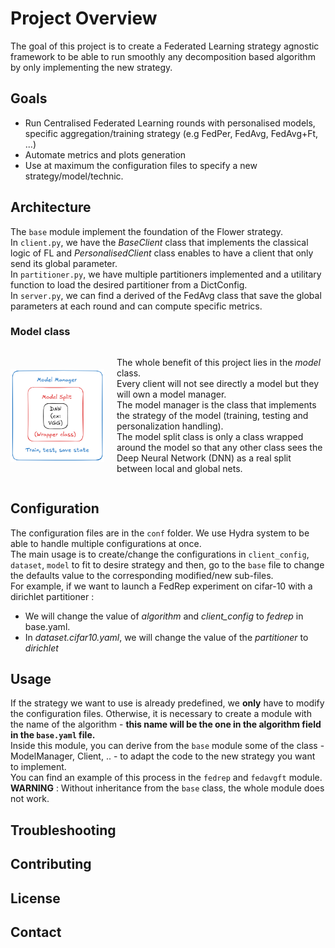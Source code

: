 # Project Overview
The goal of this project is to create a Federated Learning strategy agnostic framework to be able to run smoothly any decomposition based algorithm by only implementing the new strategy.
## Goals
- Run Centralised Federated Learning rounds with personalised models, specific aggregation/training strategy (e.g FedPer, FedAvg, FedAvg+Ft, ...) 
- Automate metrics and plots generation
- Use at maximum the configuration files to specify a new strategy/model/technic.
## Architecture
The `base` module implement the foundation of the Flower strategy. <br>
In `client.py`, we have the _BaseClient_ class that implements the classical logic of FL and _PersonalisedClient_ class enables to have a client that only send its global parameter.<br>
In `partitioner.py`, we have multiple partitioners implemented and a utilitary function to load the desired partitioner from a DictConfig.<br>
In `server.py`, we can find a derived of the FedAvg class that save the global parameters at each round and can compute specific metrics.
### Model class
<div style="display: flex; align-items: center;">
  <img src="model_fig.png" alt="Description" style="width: 150px; margin-right: 20px;">
  <p>The whole benefit of this project lies in the <i>model</i> class.<br>
Every client will not see directly a model but they will own a model manager.<br>
The model manager is the class that implements the strategy of the model (training, testing and personalization handling).<br>
The model split class is only a class wrapped around the model so that any other class sees the Deep Neural Network (DNN) as a real split between local and global nets. </p>
</div>

## Configuration
The configuration files are in the `conf` folder. We use Hydra system to be able to handle multiple configurations at once.<br>
The main usage is to create/change the configurations in `client_config`, `dataset`, `model` to fit to desire strategy and then, go to the `base` file to change the defaults value to the corresponding modified/new sub-files.<br>
For example, if we want to launch a FedRep experiment on cifar-10 with a dirichlet partitioner :
<ul>
<li> We will change the value of <i>algorithm</i> and <i>client_config</i> to <i>fedrep</i> in base.yaml.</li>
<li> In <i>dataset.cifar10.yaml</i>, we will change the value of the <i>partitioner</i> to <i>dirichlet</i> </li>
</ul>

## Usage
If the strategy we want to use is already predefined, we <strong>only</strong> have to modify the configuration files.
Otherwise, it is necessary to create a module with the name of the algorithm - <strong>this name will be the one in the algorithm field in the `base.yaml` file.</strong><br>
Inside this module, you can derive from the `base` module some of the class - ModelManager, Client, .. - to adapt the code to the new strategy you want to implement.<br>
You can find an example of this process in the `fedrep` and `fedavgft` module.<br>
<strong>WARNING</strong> : Without inheritance from the `base` class, the whole module does not work.


## Troubleshooting

## Contributing

## License

## Contact